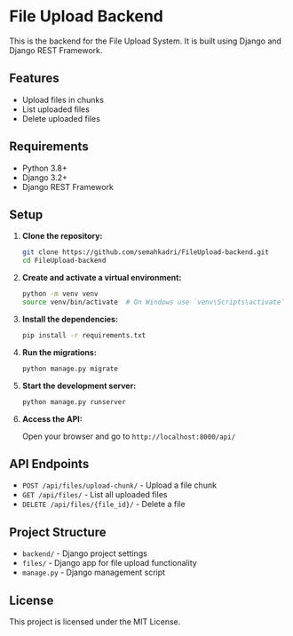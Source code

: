 # File Upload Backend

This is the backend for the File Upload System. It is built using Django and Django REST Framework.

## Features

- Upload files in chunks
- List uploaded files
- Delete uploaded files

## Requirements

- Python 3.8+
- Django 3.2+
- Django REST Framework

## Setup

1. **Clone the repository:**

    ```sh
    git clone https://github.com/semahkadri/FileUpload-backend.git
    cd FileUpload-backend
    ```

2. **Create and activate a virtual environment:**

    ```sh
    python -m venv venv
    source venv/bin/activate  # On Windows use `venv\Scripts\activate`
    ```

3. **Install the dependencies:**

    ```sh
    pip install -r requirements.txt
    ```

4. **Run the migrations:**

    ```sh
    python manage.py migrate
    ```

5. **Start the development server:**

    ```sh
    python manage.py runserver
    ```

6. **Access the API:**

    Open your browser and go to `http://localhost:8000/api/`

## API Endpoints

- `POST /api/files/upload-chunk/` - Upload a file chunk
- `GET /api/files/` - List all uploaded files
- `DELETE /api/files/{file_id}/` - Delete a file

## Project Structure

- `backend/` - Django project settings
- `files/` - Django app for file upload functionality
- `manage.py` - Django management script

## License

This project is licensed under the MIT License.